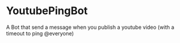 # YoutubePingBot
A Bot that send a message when you publish a youtube video (with a timeout to ping @everyone)
